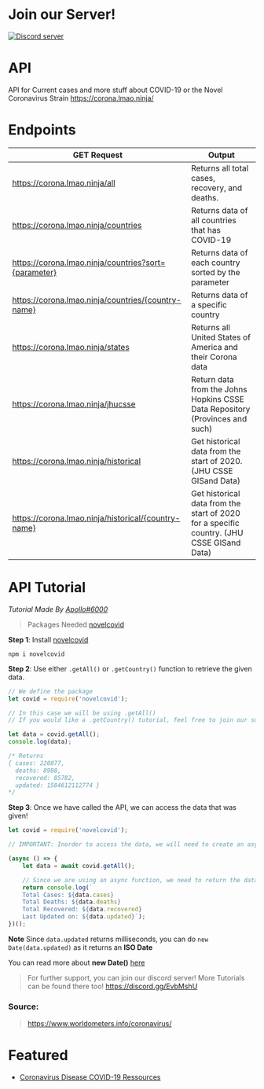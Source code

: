 # Join our Server!
[![Discord server](https://discordapp.com/api/guilds/689535536934813823/embed.png?style=banner4)](https://discord.gg/EvbMshU)

# API
API for Current cases and more stuff about COVID-19 or the Novel Coronavirus Strain
https://corona.lmao.ninja/

# Endpoints
|  GET Request  | Output  |
| ------------ | ------------ |
|  https://corona.lmao.ninja/all | Returns all total cases, recovery, and deaths. |
|  https://corona.lmao.ninja/countries | Returns data of all countries that has COVID-19 |
|  https://corona.lmao.ninja/countries?sort={parameter} | Returns data of each country sorted by the parameter |
|  https://corona.lmao.ninja/countries/{country-name} | Returns data of a specific country |
|  https://corona.lmao.ninja/states | Returns all United States of America and their Corona data |
|  https://corona.lmao.ninja/jhucsse | Return data from the Johns Hopkins CSSE Data Repository (Provinces and such) |
| https://corona.lmao.ninja/historical | Get historical data from the start of 2020. (JHU CSSE GISand Data) |
| https://corona.lmao.ninja/historical/{country-name} | Get historical data from the start of 2020 for a specific country. (JHU CSSE GISand Data) |
# API Tutorial
*Tutorial Made By [Apollo#6000](https://discord.gg/EvbMshU)*
> Packages Needed
> [novelcovid](https://www.npmjs.com/package/novelcovid)

**Step 1**:
Install [novelcovid](https://www.npmjs.com/package/novelcovid)
```
npm i novelcovid
```

**Step 2**:
Use either `.getAll()` or `.getCountry()` function to retrieve the given data.

```js
// We define the package
let covid = require('novelcovid');

// In this case we will be using .getAll()
// If you would like a .getCountry() tutorial, feel free to join our support server

let data = covid.getAll();
console.log(data);

/* Returns 
{ cases: 220877,
  deaths: 8988,
  recovered: 85782,
  updated: 1584612112774 }
*/
```

**Step 3**:
Once we have called the API, we can access the data that was given!
```js
let covid = require('novelcovid');

// IMPORTANT: Inorder to access the data, we will need to create an async function.

(async () => {
    let data = await covid.getAll();

    // Since we are using an async function, we need to return the data.
    return console.log(`
    Total Cases: ${data.cases}
    Total Deaths: ${data.deaths}
    Total Recovered: ${data.recovered}
    Last Updated on: ${data.updated}`);
})();
```

**Note**
Since `data.updated` returns milliseconds, you can do `new Date(data.updated)` as it returns an **ISO Date**

You can read more about **new Date()** [here](https://developer.mozilla.org/en-US/docs/Web/JavaScript/Reference/Global_Objects/Date)

> For further support, you can join our discord server! More Tutorials can be found there too!
> https://discord.gg/EvbMshU

### Source: 
> https://www.worldometers.info/coronavirus/ 

# Featured

- [Coronavirus Disease COVID-19 Ressources](http://covirusd.com/resources/)
